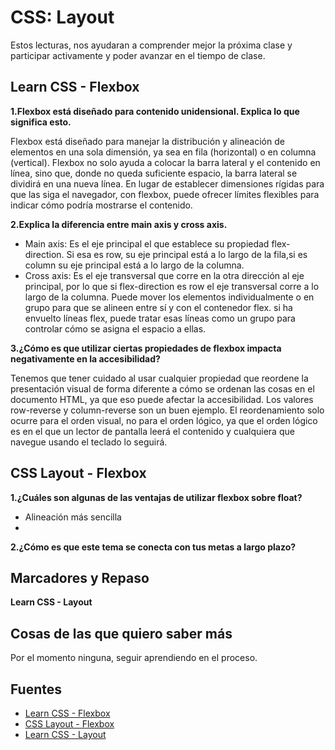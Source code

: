 # CSS: Layout

Estos lecturas, nos ayudaran a comprender mejor la próxima clase y participar activamente y poder avanzar en el tiempo de clase.

## Learn CSS - Flexbox

**1.Flexbox está diseñado para contenido unidensional. Explica lo que significa esto.**

Flexbox está diseñado para manejar la distribución y alineación de elementos en una sola dimensión, ya sea en fila (horizontal) o en columna (vertical). Flexbox no solo ayuda a colocar la barra lateral y el contenido en línea, sino que, donde no queda suficiente espacio, la barra lateral se dividirá en una nueva línea. En lugar de establecer dimensiones rígidas para que las siga el navegador, con flexbox, puede ofrecer límites flexibles para indicar cómo podría mostrarse el contenido.

**2.Explica la diferencia entre main axis y cross axis.**

+ Main axis: Es el eje principal el que establece su propiedad flex-direction. Si esa es row, su eje principal está a lo largo de la fila,si es column su eje principal está a lo largo de la columna.
+ Cross axis: Es el eje transversal que corre en la otra dirección al eje principal, por lo que si flex-direction es row el eje transversal corre a lo largo de la columna. Puede mover los elementos individualmente o en grupo para que se alineen entre sí y con el contenedor flex. si ha envuelto líneas flex, puede tratar esas líneas como un grupo para controlar cómo se asigna el espacio a ellas.

**3.¿Cómo es que utilizar ciertas propiedades de flexbox impacta negativamente en la accesibilidad?**

Tenemos que tener cuidado al usar cualquier propiedad que reordene la presentación visual de forma diferente a cómo se ordenan las cosas en el documento HTML, ya que eso puede afectar la accesibilidad. Los valores row-reverse y column-reverse son un buen ejemplo. El reordenamiento solo ocurre para el orden visual, no para el orden lógico, ya que el orden lógico es en el que un lector de pantalla leerá el contenido y cualquiera que navegue usando el teclado lo seguirá.

## CSS Layout - Flexbox

**1.¿Cuáles son algunas de las ventajas de utilizar flexbox sobre float?**

+ Alineación más sencilla
+ 

**2.¿Cómo es que este tema se conecta con tus metas a largo plazo?**

## Marcadores y Repaso

**Learn CSS - Layout**

## Cosas de las que quiero saber más

Por el momento ninguna, seguir aprendiendo en el proceso.

## Fuentes

* [Learn CSS - Flexbox](https://web.dev/learn/css/flexbox?hl=es)
* [CSS Layout - Flexbox](https://developer.mozilla.org/es/docs/Learn/CSS/CSS_layout/Flexbox)
* [Learn CSS - Layout](https://web.dev/learn/css/layout?hl=es)
